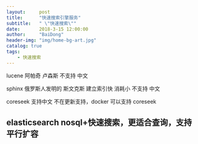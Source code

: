 ```yaml
---
layout:     post
title:      "快速搜索引擎服务"
subtitle:   " \"快速搜索\""
date:       2018-3-15 12:00:00
author:     "BaiDong"
header-img: "img/home-bg-art.jpg"
catalog: true
tags:
    - 快速搜索
---
```


lucene   阿帕奇                 卢森斯      不支持 中文

sphinx   俄罗斯人发明的   斯文克斯   建立索引快  消耗小    不支持 中文

coreseek    支持中文   不在更新支持，docker 可以支持 coreseek

elasticsearch   nosql+快速搜索，更适合查询，支持平行扩容
---


